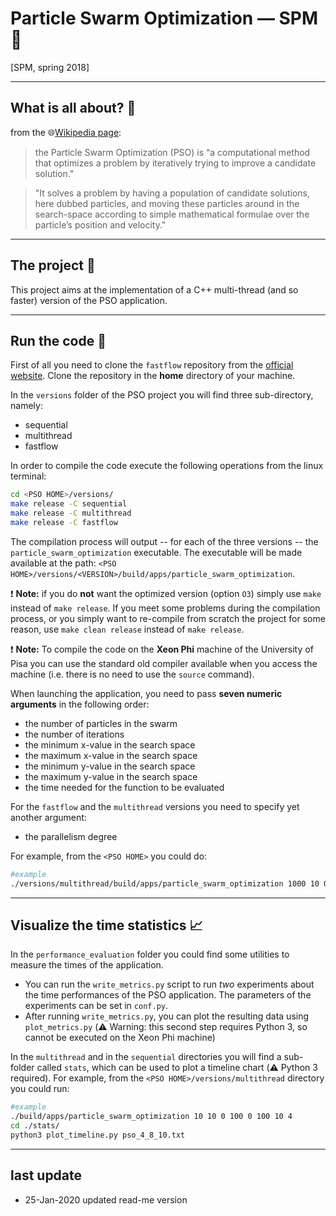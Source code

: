 # Particle Swarm Optimization ― SPM :helicopter:
[SPM, spring 2018]

----
## What is all about? :mega:
from the :globe_with_meridians:[Wikipedia page](https://en.wikipedia.org/wiki/Digital_watermarking):

> the Particle Swarm Optimization (PSO) is “a computational method that optimizes a problem by iteratively trying to improve a candidate solution."

> "It solves a problem by having a population of candidate solutions, here dubbed particles, and moving these particles around in the search-space according to simple mathematical formulae over the particle’s position and velocity."
---
## The project :pencil:
This project aims at the implementation of a C++ multi-thread (and so faster) version of the PSO application.

---
## Run the code :rocket:

First of all you need to clone the `fastflow` repository from the [official website](https://github.com/fastflow/fastflow). Clone the repository in the **home** directory of your machine. 

In the `versions` folder of the PSO project you will find three sub-directory, namely:
- sequential
- multithread
- fastflow

In order to compile the code execute the following operations from the linux terminal:
```bash
cd <PSO HOME>/versions/
make release -C sequential
make release -C multithread
make release -C fastflow
```

The compilation process will output -- for each of the three versions -- the `particle_swarm_optimization` executable. The executable will be made available at the path: `<PSO HOME>/versions/<VERSION>/build/apps/particle_swarm_optimization`. 

:exclamation: **Note:** if you do **not** want the optimized version (option `O3`) simply use `make` instead of `make release`. If you meet some problems during the compilation process, or you simply want to re-compile from scratch the project for some reason, use `make clean release` instead of `make release`.

:exclamation: **Note:** To compile the code on the **Xeon Phi** machine of the University of Pisa you can use the standard old compiler available when you access the machine (i.e. there is no need to use the `source` command).


When launching the application, you need to pass **seven numeric arguments** in the following order:
- the number of particles in the swarm
- the number of iterations
- the minimum x-value in the search space
- the maximum x-value in the search space
- the minimum y-value in the search space
- the maximum y-value in the search space
- the time needed for the function to be evaluated

For the `fastflow` and the `multithread` versions you need to specify yet another argument:
- the parallelism degree

For example, from the `<PSO HOME>` you could do:
```bash
#example
./versions/multithread/build/apps/particle_swarm_optimization 1000 10 0 100 0 100 10 4
```

----
## Visualize the time statistics :chart_with_upwards_trend:
In the `performance_evaluation` folder you could find some utilities to measure the times of the application.
- You can run the `write_metrics.py` script to run *two* experiments about the time performances of the PSO application. The parameters of the experiments can be set in `conf.py`.
- After running `write_metrics.py`, you can plot the resulting data using `plot_metrics.py` (:warning: Warning: this second step requires Python 3, so cannot be executed on the Xeon Phi machine)

In the `multithread` and in the `sequential` directories you will find a sub-folder called `stats`, which can be used to plot a timeline chart (:warning: Python 3 required).
For example, from the `<PSO HOME>/versions/multithread` directory you could run:
```bash
#example
./build/apps/particle_swarm_optimization 10 10 0 100 0 100 10 4
cd ./stats/
python3 plot_timeline.py pso_4_8_10.txt 

```

----
## last update
* 25-Jan-2020 updated read-me version
